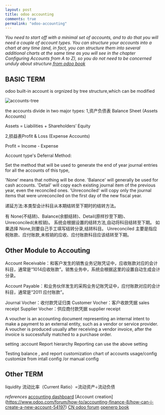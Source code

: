 ```yaml
---
layout: post
title: odoo accounting
comments: true
permalink: "odoo-accounting"
---
```


*You need to start off with a minimal set of accounts, and to do that you will need a couple of account types. You can structure your accounts into a chart at any time (and, in fact, you can structure them into several additional charts at the same time as you will see in the chapter Configuring Accounts from A to Z), so you do not need to be concerned unduly about structure.[from odoo book](https://doc.odoo.com/book/)*

## BASIC TERM
odoo built-in account is orgnized by tree structure,which can be modified

![accounts-tree](/blogs/images/account_struc.svg)

the accounts divide in two major types:
1,资产负债表 Balance Sheet (Assets Accounts)

Assets = Liabilities + Shareholders’ Equity

2,损益表Profit & Loss (Expense Accounts)

Profit = Income - Expense

Account type's Deferral Method:

Set the method that will be used to generate the end of year journal entries for all the accounts of this type,

'None' means that nothing will be done.
'Balance' will generally be used for cash accounts.
'Detail' will copy each existing journal item of the previous year, even the reconciled ones.
'Unreconciled' will copy only the journal items that were unreconciled on the first day of the new fiscal year.

递延方法:本类型会计科目从本期结转至下期时的结转方法。

有 None(不结转)、Balance(余额结转)、Detail(原样抄至下期)、Unreconciled(未核销)。
系统会根据设置的结转方法,自动将科目结转至下期。
如果选择 None,则要自己手工填写结转分录,结转科目。
Unreconciled 主要是指应税账款、应付账款,未核销的应收、应付账款科目应该结转至下期。

## Other Module to Accouting 
Account Receivable：和客户发生的销售业务记账凭证中，应收账款对应的会计科目，通常是“1014应收账款”。销售业务中，系统会根据这里的设置自动生成会计分录。

Account Payable：和业务伙伴发生的采购业务记账凭证中，应付账款对应的会计科目，通常是“2011 应付账款”。


Journal Vocher：收付款凭证归类 
Customer Vocher：客户收款凭据  sales receipt
Supplier Vocher：供应商付款凭据 supplier receipt

A voucher is an accounting document representing an internal intent to make a payment to an external entity, such as a vendor or service provider. A voucher is produced usually after receiving a vendor invoice, after the invoice is successfully matched to a purchase order.

setting :account Report hierarchy
Reporting can use the above setting


Testing balance , and report customization
chart of accounts usage/config
customize from intall config /or manual config

## Other TERM
liquidity 流动比率（Current Ratio）=流动资产÷流动负债

*references*
[accounting dashboard](http://openerp-61-users-guide.readthedocs.org/en/latest/book/3/3_8/company_financial_analysis/)
[Account creation] (https://www.odoo.com/forum/how-to/accounting-finance-8/how-can-i-create-a-new-account-54197)
[CN odoo forum](http://shine-it.net/index.php/topic,2431.0.html)
[openerp book](http://openerp-61-users-guide.readthedocs.org/en/latest/book/)